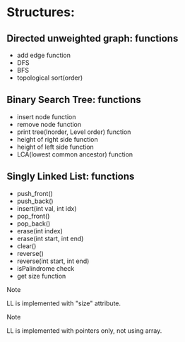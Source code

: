 # Structures:

## Directed unweighted graph: functions
  * add edge function
  * DFS
  * BFS
  * topological sort(order)

## Binary Search Tree: functions
  * insert node function
  * remove node function
  * print tree(Inorder, Level order) function
  * height of right side function
  * height of left side function
  * LCA(lowest common ancestor) function

## Singly Linked List: functions
  * push_front()
  * push_back()
  * insert(int val, int idx)
  * pop_front()
  * pop_back()
  * erase(int index)
  * erase(int start, int end)
  * clear()
  * reverse()
  * reverse(int start, int end)   
  * isPalindrome check
  * get size function
> [!NOTE]
> LL is implemented with "size" attribute.

> [!NOTE]
> LL is implemented with pointers only, not using array.
